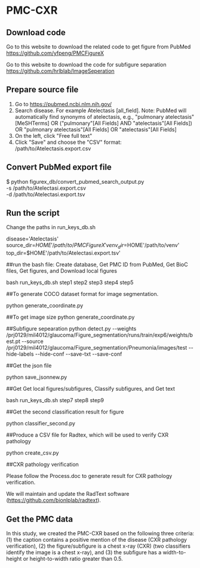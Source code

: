 # PMC-CXR

## Download code

Go to this website to download the related code to get figure from PubMed https://github.com/yfpeng/PMCFigureX

Go to this website to download the code for subfigure separation https://github.com/hrlblab/ImageSeperation




## Prepare source file

1. Go to https://pubmed.ncbi.nlm.nih.gov/
2. Search disease. For example Atelectasis [all_field]. Note: PubMed will automatically find synonyms of atelectasis, e.g., "pulmonary atelectasis"       [MeSHTerms] OR ("pulmonary"[All Fields] AND "atelectasis"[All Fields]) OR "pulmonary  atelectasis"[All Fields] OR "atelectasis"[All Fields]
3. On the left, click "Free full text"
4. Click "Save" and choose the "CSV" format: /path/to/Atelectasis.export.csv

## Convert PubMed export file

$ python figurex_db/convert_pubmed_search_output.py \
    -s /path/to/Atelectasi.export.csv \
    -d /path/to/Atelectasi.export.tsv
    
    
## Run the script

Change the paths in run_keys_db.sh

disease='Atelectasis'
source_dir=$HOME'/path/to/PMCFigureX'
venv_dir=$HOME'/path/to/venv'
top_dir=$HOME'/path/to/Atelectasi.export.tsv'

##run the bash file: Create database, Get PMC ID from PubMed, Get BioC files, Get figures, and Download local figures

bash run_keys_db.sh step1 step2 step3 step4 step5 

##To generate COCO dataset format for image segmentation. 

python generate_coordinate.py  

##To get image size
python generate_coordinate.py 

##Subfigure sepearation
python detect.py --weights /prj0129/mil4012/glaucoma/Figure_segmentation/runs/train/exp6/weights/best.pt --source /prj0129/mil4012/glaucoma/Figure_segmentation/Pneumonia/images/test --hide-labels --hide-conf --save-txt --save-conf

##Get the json file

python save_jsonnew.py 

##Get Get local figures/subfigures, Classify subfigures, and Get text

bash run_keys_db.sh step7 step8 step9

##Get the second classification result for figure 

python classifier_second.py

##Produce a CSV file for Radtex, which will be used to verify CXR pathology

python create_csv.py

##CXR pathology verification

Please follow the Process.doc to generate result for CXR pathology verification.

We will maintain and update the RadText software (https://github.com/bionlplab/radtext).

## Get the PMC data

In this study, we created the PMC-CXR based on the following three criteria: (1) the caption contains a positive mention of the disease (CXR pathology verification), (2) the figure/subfigure is a chest x-ray (CXR) (two classifiers identify the image is  a chest x-ray), and (3) the subfigure has a width-to-height or height-to-width ratio greater than 0.5.







